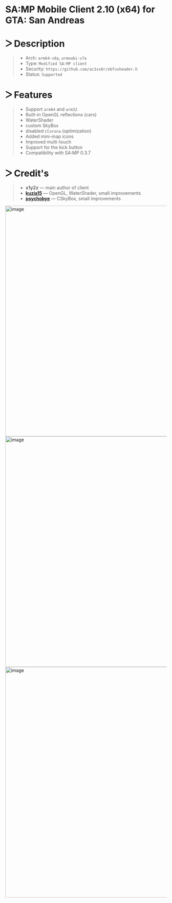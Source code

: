 # SA:MP Mobile Client 2.10 (x64) for GTA: San Andreas

# ᐳ Description
> * Arch: `arm64-v8a`, `armeabi-v7a`
> * Type: `Modified SA:MP client` 
> * Security: `https://github.com/ac3ss0r/obfusheader.h` 
> * Status: `Supported`

# ᐳ Features
> * Support `arm64` and `arm32`
> * Built-in OpenGL reflections (cars)
> * WaterShader
> * custom SkyBox
> * disabled `CCorona` (optimization) 
> * Added mini-map icons 
> * Improved multi-touch 
> * Support for the kick button 
> * Compatibility with SA:MP 0.3.7

# ᐳ Credit's
> - **x1y2z** — main author of client 
> - [**kuzia15**](https://github.com/kuzia15) — OpenGL, WaterShader, small improvements
> - [**psychobye**](https://github.com/psychobye) — CSkyBox, small improvements

<img width="1650" height="720" alt="image" src="https://github.com/user-attachments/assets/20197d82-3046-44e2-a2ad-eea36ea756a5" />
<img width="1650" height="720" alt="image" src="https://github.com/user-attachments/assets/dc99126c-32a7-46c8-8233-474d737ade4c" />
<img width="1650" height="720" alt="image" src="https://github.com/user-attachments/assets/e289bf60-023f-4f5f-a76a-8210f3311ca0" />
